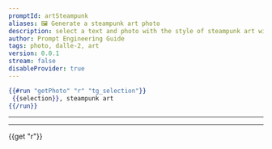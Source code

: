 ```yaml
---
promptId: artSteampunk
aliases: 🖼️ Generate a steampunk art photo
description: select a text and photo with the style of steampunk art will be generated using Dalle-2
author: Prompt Engineering Guide
tags: photo, dalle-2, art
version: 0.0.1
stream: false
disableProvider: true
---
```

```handlebars
{{#run "getPhoto" "r" "tg_selection"}}
 {{selection}}, steampunk art
{{/run}}
```
***
***
{{get "r"}}